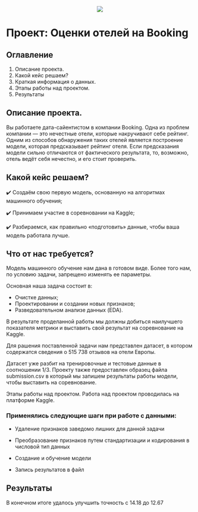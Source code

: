 


<center> <img src="https://serm-expert.ru/wp-content/uploads/2022/02/booking-1-1.jpg"> </center>


# Проект: Оценки отелей на Booking

## Оглавление
 1) Описание проекта.
 2) Какой кейс решаем?
 3) Краткая информация о данных.
 4) Этапы работы над проектом.
 5) Результаты
## Описание проекта.
Вы работаете дата-сайентистом в компании Booking. Одна из проблем компании — это нечестные отели, которые накручивают себе рейтинг. Одним из способов обнаружения таких отелей является построение модели, которая предсказывает рейтинг отеля. Если предсказания модели сильно отличаются от фактического результата, то, возможно, отель ведёт себя нечестно, и его стоит проверить.

## Какой кейс решаем?
✔️ Создаём свою первую модель, основанную на алгоритмах машинного обучения;

✔️ Принимаем участие в соревновании на Kaggle;

✔️ Разбираемся,  как правильно «подготовить» данные, чтобы ваша модель работала лучше.

## Что от нас требуется?

Модель машинного обучение нам дана в готовом виде. Более того нам, по условию задачи, запрещено изменять ее параметры.

Основная наша задача состоит в:

* Очистке данных;
* Проектировании  и создании новых признаков;
* Разведовательном анализе данных (EDA).

В результате проделанной работы мы должны добиться наилучшего показателя метрики и выставить свой результат на соревнование на Kaggle.

Для рашения поставленной задачи нам представлен датасет, в котором содержатся сведения о 515 738 отзывов на отели Европы.

Датасет уже разбит на тренировочные и тестовые данные в соотношении 1/3. Проекту также предоставлен образец файла submission.csv в который мы запишем результаты работы модели, чтобы выставить на соревнование.

Этапы работы над проектом.
Работа над проектом проводилась на платформе Kaggle. 

### Применялись следующие шаги при работе с данными:

* Удаление признаков заведомо лишних для данной задачи

* Преобразование признаков путем стандартизации и кодирования в числовой тип данных

* Создание и обучение модели

* Запись результатов в файл

## Результаты
В конечном итоге удалось улучшить точность с 14.18 до 12.67
